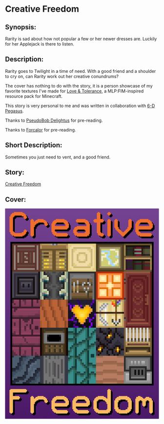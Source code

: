 # Creative Freedom

## Synopsis:
Rarity is sad about how not popular a few or her newer dresses are. Luckily for her Applejack is there to listen.

## Description:
Rarity goes to Twilight in a time of need. With a good friend and a shoulder to cry on, can Rarity work out her creative conundrums?

The cover has nothing to do with the story, it is a person showcase of my favorite textures I've made for [Love & Tolerance](https://love-tolerance.com/), a MLP:FIM-inspired resource pack for Minecraft.

This story is very personal to me and was written in collaboration with [6-D Pegasus](https://www.fimfiction.net/user/293755/6-D+Pegasus).

Thanks to [PseudoBob Delightus](https://www.fimfiction.net/user/12771/PseudoBob+Delightus) for pre-reading.

Thanks to [Forcalor](https://www.fimfiction.net/user/564657/Forcalor) for pre-reading.

## Short Description:
Sometimes you just need to vent, and a good friend.

## Story:
[Creative Freedom](./creative-freedom.md)

## Cover:
![cover](./creative-freedom-cover-upscaled.png)